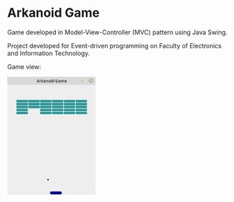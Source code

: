 # Arkanoid Game

Game developed in Model-View-Controller (MVC) pattern using Java Swing.

Project developed for Event-driven programming on Faculty of Electronics and Information Technology.

Game view:

<img width="40%" src="./game_view.png" align="middle">

